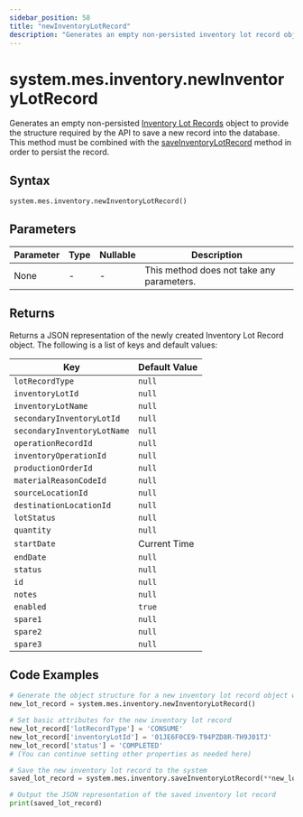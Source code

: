 ```yaml
---
sidebar_position: 58
title: "newInventoryLotRecord"
description: "Generates an empty non-persisted inventory lot record object to provide the structure to retrieve records from the database."
---
```


# system.mes.inventory.newInventoryLotRecord

Generates an empty non-persisted [Inventory Lot Records](../../data-model/inventory-model/inventory-lot-record) object to provide the structure required by the API
to save a new record into the database. This method must be combined with the [saveInventoryLotRecord](./save-inventory-lot-record) method in order to persist the record.

## Syntax

```python
system.mes.inventory.newInventoryLotRecord()
```

## Parameters

| Parameter | Type | Nullable | Description                               |
|-----------|------|----------|-------------------------------------------|
| None      | -    | -        | This method does not take any parameters. |

## Returns

Returns a JSON representation of the newly created Inventory Lot Record object. The following is a list of keys and default values:

| Key                         | Default Value |
|-----------------------------|---------------|
| `lotRecordType`             | `null`        |
| `inventoryLotId`            | `null`        |
| `inventoryLotName`          | `null`        |
| `secondaryInventoryLotId`   | `null`        |
| `secondaryInventoryLotName` | `null`        |
| `operationRecordId`         | `null`        |
| `inventoryOperationId`      | `null`        |
| `productionOrderId`         | `null`        |
| `materialReasonCodeId`      | `null`        |
| `sourceLocationId`          | `null`        |
| `destinationLocationId`     | `null`        |
| `lotStatus`                 | `null`        |
| `quantity`                  | `null`        |
| `startDate`                 | Current Time  |
| `endDate`                   | `null`        |
| `status`                    | `null`        |
| `id`                        | `null`        |
| `notes`                     | `null`        |
| `enabled`                   | `true`        |
| `spare1`                    | `null`        |
| `spare2`                    | `null`        |
| `spare3`                    | `null`        |

## Code Examples

```python
# Generate the object structure for a new inventory lot record object with no initial arguments
new_lot_record = system.mes.inventory.newInventoryLotRecord()

# Set basic attributes for the new inventory lot record
new_lot_record['lotRecordType'] = 'CONSUME'
new_lot_record['inventoryLotId'] = '01JE6F0CE9-T94PZD8R-TH9J01TJ'
new_lot_record['status'] = 'COMPLETED'
# (You can continue setting other properties as needed here)

# Save the new inventory lot record to the system
saved_lot_record = system.mes.inventory.saveInventoryLotRecord(**new_lot_record)

# Output the JSON representation of the saved inventory lot record
print(saved_lot_record)
```
